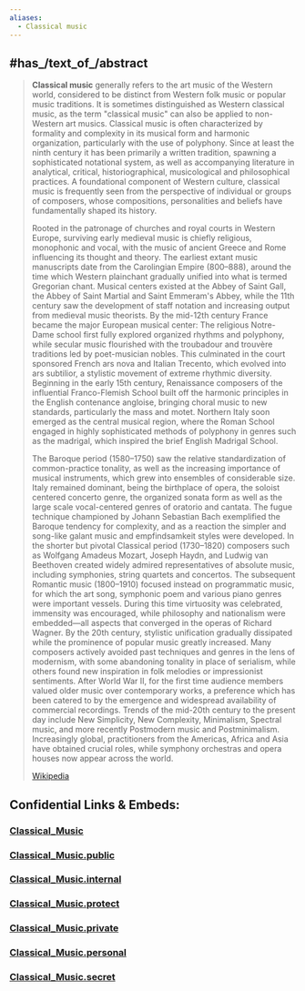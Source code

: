 ```yaml
---
aliases:
  - Classical music
---
```



## #has_/text_of_/abstract 

> **Classical music** generally refers to the art music of the Western world, considered to be distinct from Western folk music or popular music traditions. It is sometimes distinguished as Western classical music, as the term "classical music" can also be applied to non-Western art musics. Classical music is often characterized by formality and complexity in its musical form and harmonic organization, particularly with the use of polyphony. Since at least the ninth century it has been primarily a written tradition, spawning a sophisticated notational system, as well as accompanying literature in analytical, critical, historiographical, musicological and philosophical practices. A foundational component of Western culture, classical music is frequently seen from the perspective of individual or groups of composers, whose compositions, personalities and beliefs have fundamentally shaped its history.
>
> Rooted in the patronage of churches and royal courts in Western Europe, surviving early medieval music is chiefly religious, monophonic and vocal, with the music of ancient Greece and Rome influencing its thought and theory. The earliest extant music manuscripts date from the Carolingian Empire (800–888), around the time which Western plainchant gradually unified into what is termed Gregorian chant. Musical centers existed at the Abbey of Saint Gall, the Abbey of Saint Martial and Saint Emmeram's Abbey, while the 11th century saw the development of staff notation and increasing output from medieval music theorists. By the mid-12th century France became the major European musical center: The religious Notre-Dame school first fully explored organized rhythms and polyphony, while secular music flourished with the troubadour and trouvère traditions led by poet-musician nobles. This culminated in the court sponsored French ars nova and Italian Trecento, which evolved into ars subtilior, a stylistic movement of extreme rhythmic diversity. Beginning in the early 15th century, Renaissance composers of the influential Franco-Flemish School built off the harmonic principles in the English contenance angloise, bringing choral music to new standards, particularly the mass and motet. Northern Italy soon emerged as the central musical region, where the Roman School engaged in highly sophisticated methods of polyphony in genres such as the madrigal, which inspired the brief English Madrigal School.
>
> The Baroque period (1580–1750) saw the relative standardization of common-practice tonality, as well as the increasing importance of musical instruments, which grew into ensembles of considerable size. Italy remained dominant, being the birthplace of opera, the soloist centered concerto genre, the organized sonata form as well as the large scale vocal-centered genres of oratorio and cantata. The fugue technique championed by Johann Sebastian Bach exemplified the Baroque tendency for complexity, and as a reaction the simpler and song-like galant music and empfindsamkeit styles were developed. In the shorter but pivotal Classical period (1730–1820) composers such as Wolfgang Amadeus Mozart, Joseph Haydn, and Ludwig van Beethoven created widely admired representatives of absolute music, including symphonies, string quartets and concertos. The subsequent Romantic music (1800–1910) focused instead on programmatic music, for which the art song, symphonic poem and various piano genres were important vessels. During this time virtuosity was celebrated, immensity was encouraged, while philosophy and nationalism were embedded—all aspects that converged in the operas of Richard Wagner. By the 20th century, stylistic unification gradually dissipated while the prominence of popular music greatly increased. Many composers actively avoided past techniques and genres in the lens of modernism, with some abandoning tonality in place of serialism, while others found new inspiration in folk melodies or impressionist sentiments. After World War II, for the first time audience members valued older music over contemporary works, a preference which has been catered to by the emergence and widespread availability of commercial recordings. Trends of the mid-20th century to the present day include New Simplicity, New Complexity, Minimalism, Spectral music, and more recently Postmodern music and Postminimalism. Increasingly global, practitioners from the Americas, Africa and Asia have obtained crucial roles, while symphony orchestras and opera houses now appear across the world.
>
> [Wikipedia](https://en.wikipedia.org/wiki/Classical%20music) 





## Confidential Links & Embeds: 

### [Classical_Music](/_Standards/bio/Society/Communication/Music/Music_Genre/Classical_Music.md) 

### [Classical_Music.public](/_public/bio/Society/Communication/Music/Music_Genre/Classical_Music.public.md) 

### [Classical_Music.internal](/_internal/bio/Society/Communication/Music/Music_Genre/Classical_Music.internal.md) 

### [Classical_Music.protect](/_protect/bio/Society/Communication/Music/Music_Genre/Classical_Music.protect.md) 

### [Classical_Music.private](/_private/bio/Society/Communication/Music/Music_Genre/Classical_Music.private.md) 

### [Classical_Music.personal](/_personal/bio/Society/Communication/Music/Music_Genre/Classical_Music.personal.md) 

### [Classical_Music.secret](/_secret/bio/Society/Communication/Music/Music_Genre/Classical_Music.secret.md)


